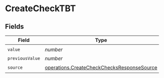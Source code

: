 # CreateCheckTBT


## Fields

| Field                                                                                                    | Type                                                                                                     | Required                                                                                                 | Description                                                                                              |
| -------------------------------------------------------------------------------------------------------- | -------------------------------------------------------------------------------------------------------- | -------------------------------------------------------------------------------------------------------- | -------------------------------------------------------------------------------------------------------- |
| `value`                                                                                                  | *number*                                                                                                 | :heavy_check_mark:                                                                                       | N/A                                                                                                      |
| `previousValue`                                                                                          | *number*                                                                                                 | :heavy_minus_sign:                                                                                       | N/A                                                                                                      |
| `source`                                                                                                 | [operations.CreateCheckChecksResponseSource](../../models/operations/createcheckchecksresponsesource.md) | :heavy_check_mark:                                                                                       | N/A                                                                                                      |